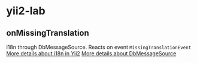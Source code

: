 # yii2-lab

## onMissingTranslation
I18n through DbMessageSource. Reacts on event `MissingTranslationEvent`
[More details about i18n in Yii2](https://github.com/yiisoft/yii2/blob/master/docs/guide/tutorial-i18n.md)
[More details about DbMessageSource](http://www.yiiframework.com/doc-2.0/yii-i18n-dbmessagesource.html)